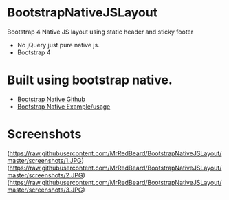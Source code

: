 # BootstrapNativeJSLayout
Bootstrap 4 Native JS layout using static header and sticky footer
* No jQuery just pure native js.
* Bootstrap 4

# Built using bootstrap native. 
* [Bootstrap Native Github](https://github.com/thednp/bootstrap.native)
* [Bootstrap Native Example/usage](http://thednp.github.io/bootstrap.native/)

# Screenshots
(https://raw.githubusercontent.com/MrRedBeard/BootstrapNativeJSLayout/master/screenshots/1.JPG)
(https://raw.githubusercontent.com/MrRedBeard/BootstrapNativeJSLayout/master/screenshots/2.JPG)
(https://raw.githubusercontent.com/MrRedBeard/BootstrapNativeJSLayout/master/screenshots/3.JPG)
